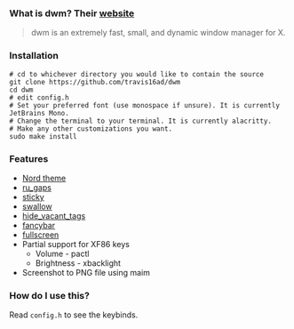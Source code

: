 ### What is dwm? Their [website](https://dwm.suckless.org/)
> dwm is an extremely fast, small, and dynamic window manager for X.

### Installation
    # cd to whichever directory you would like to contain the source
    git clone https://github.com/travis16ad/dwm
    cd dwm
    # edit config.h
    # Set your preferred font (use monospace if unsure). It is currently JetBrains Mono.
    # Change the terminal to your terminal. It is currently alacritty.
    # Make any other customizations you want.
    sudo make install

### Features
* [Nord theme](https://www.nordtheme.com/)
* [ru_gaps](https://dwm.suckless.org/patches/ru_gaps/)
* [sticky](https://dwm.suckless.org/patches/sticky/)
* [swallow](https://dwm.suckless.org/patches/swallow/)
* [hide_vacant_tags](https://dwm.suckless.org/patches/hide_vacant_tags/)
* [fancybar](https://dwm.suckless.org/patches/fancybar/)
* [fullscreen](https://dwm.suckless.org/patches/fullscreen/)
* Partial support for XF86 keys
  * Volume - pactl
  * Brightness - xbacklight
* Screenshot to PNG file using maim

### How do I use this?
Read `config.h` to see the keybinds.
